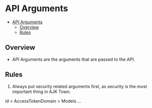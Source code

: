 # API Arguments

<!-- TOC -->

- [API Arguments](#api-arguments)
  - [Overview](#overview)
  - [Rules](#rules)

<!-- /TOC -->

## Overview

- API Arguments are the arguments that are passed to the API.

## Rules

1. Always put security related arguments first, as security is the most important thing in AJK Town.

id > AccessTokenDomain > Models ...
